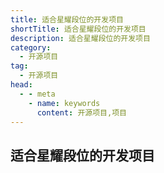```yaml
---
title: 适合星耀段位的开发项目
shortTitle: 适合星耀段位的开发项目
description: 适合星耀段位的开发项目
category:
  - 开源项目
tag:
  - 开源项目
head:
  - - meta
    - name: keywords
      content: 开源项目,项目
---
```


## 适合星耀段位的开发项目